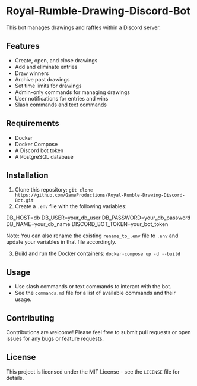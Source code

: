 # Royal-Rumble-Drawing-Discord-Bot

This bot manages drawings and raffles within a Discord server.

## Features

* Create, open, and close drawings
* Add and eliminate entries
* Draw winners
* Archive past drawings
* Set time limits for drawings
* Admin-only commands for managing drawings
* User notifications for entries and wins
* Slash commands and text commands

## Requirements

* Docker
* Docker Compose
* A Discord bot token
* A PostgreSQL database

## Installation

1. Clone this repository: `git clone https://github.com/GameProductions/Royal-Rumble-Drawing-Discord-Bot.git`
2. Create a `.env` file with the following variables:

DB_HOST=db
DB_USER=your_db_user
DB_PASSWORD=your_db_password
DB_NAME=your_db_name
DISCORD_BOT_TOKEN=your_bot_token

Note: You can also rename the existing `rename_to_.env` file to `.env` and update your variables in that file accordingly.

3. Build and run the Docker containers: `docker-compose up -d --build`

## Usage

* Use slash commands or text commands to interact with the bot.
* See the `commands.md` file for a list of available commands and their usage.

## Contributing

Contributions are welcome! Please feel free to submit pull requests or open issues for any bugs or feature requests.

## License

This project is licensed under the MIT License - see the `LICENSE` file for details.